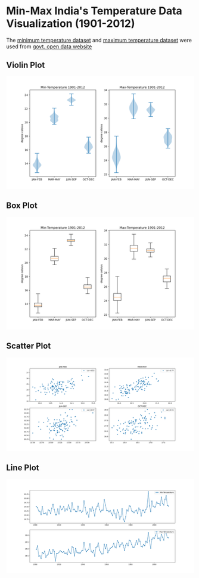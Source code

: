 
# Min-Max India's Temperature Data Visualization (1901-2012)

The [minimum temperature dataset](https://data.gov.in/resource/annual-and-seasonal-minimum-temperature-india "webpage showing details")
and [maximum temperature dataset](https://data.gov.in/resource/annual-and-seasonal-maximum-temperature-india "webpage showing details") were
used from [govt. open data website](https://data.gov.in/ "govt data website homepage")


## Violin Plot

![Violin Plot](violin-plot.png)

## Box Plot

![Box Plot](box-plot.png)

## Scatter Plot

![Scatter Plot](scatter.png)

## Line Plot

![Line Plot](line-plot.png)